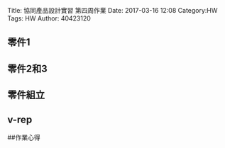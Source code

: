 Title: 協同產品設計實習 第四周作業
Date: 2017-03-16 12:08
Category:HW
Tags: HW
Author: 40423120 



<!-- PELICAN_END_SUMMARY -->




## 零件1

## 零件2和3


## 零件組立



## v-rep



##作業心得
